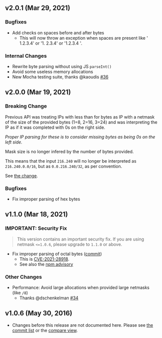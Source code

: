 ## v2.0.1 (Mar 29, 2021)

### Bugfixes

* Add checks on spaces before and after bytes
  * This will now throw an exception when spaces are present like ' 1.2.3.4' or '1. 2.3.4' or '1.2.3.4 '.

### Internal Changes

* Rewrite byte parsing without using JS `parseInt()`
* Avoid some useless memory allocations
* New Mocha testing suite, thanks @kaoudis [#36](https://github.com/rs/node-netmask/pull/36)

## v2.0.0 (Mar 19, 2021)

### Breaking Change

Previous API was treating IPs with less than for bytes as IP with a
netmask of the size of the provided bytes (1=8, 2=16, 3=24) and was
interpreting the IP as if it was completed with 0s on the right side.

*Proper IP parsing for these is to consider missing bytes as being 0s on
the left side.*

Mask size is no longer infered by the number of bytes provided.

This means that the input `216.240` will no longer be interpreted as `216.240.0.0/16`, but as `0.0.216.240/32`,
as per convention.

See [the change](https://github.com/rs/node-netmask/commit/9f9fc38c6db1a682d23289b5c9dc2009d957a00b).

### Bugfixes

* Fix improper parsing of hex bytes

## v1.1.0 (Mar 18, 2021)

### IMPORTANT: Security Fix

> This version contains an important security fix. If you are using netmask `<=1.0.6`, please upgrade to `1.1.0` or above.

* Fix improper parsing of octal bytes ([commit](https://github.com/rs/node-netmask/commit/4678fd840ad0b4730dbad2d415712c0782e886cc))
  * This is [CVE-2021-28918](https://sick.codes/sick-2021-011).
  * See also the [npm advisory](https://www.npmjs.com/advisories/1658)

### Other Changes

* Performance: Avoid large allocations when provided large netmasks (like `/8`)
  * Thanks @dschenkelman [#34](https://github.com/rs/node-netmask/pull/34)

## v1.0.6 (May 30, 2016)

* Changes before this release are not documented here. Please see [the commit list](https://github.com/rs/node-netmask/commits/master)
  or the [compare view](https://github.com/rs/node-netmask/compare/1.0.5...rs:1.0.6).